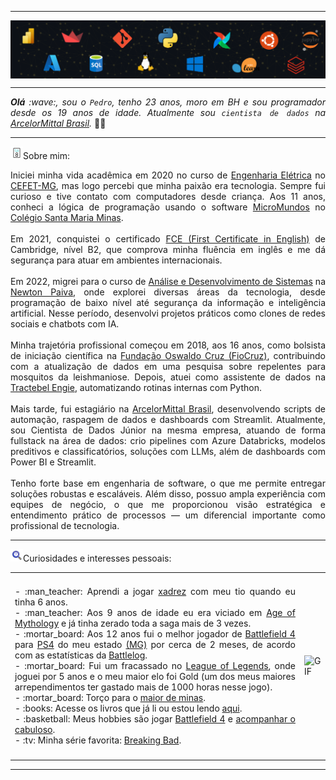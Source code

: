 -----

<div>
<img align="center" alt="Header" src="https://github.com/PedroAugusto2101/PedroAugusto2101/blob/main/img/banner.png"/>
</div>

-----

</div>
<div align="justify">
<i><b>Olá</b> :wave:, sou o <code>Pedro</code>, tenho 23 anos, moro em BH e sou programador desde os 19 anos de idade. Atualmente sou <code>cientista de dados</code> na <a href="https://brasil.arcelormittal.com/" target="_blank">ArcelorMittal Brasil</a>.</i> &#128104;&#8205;&#128187;<br />
</div>

-----

<img height="20" alt="GIF" src="https://github.com/PedroAugusto2101/PedroAugusto2101/blob/main/img/user-profile.gif"/>Sobre mim:

<div align="justify">
Iniciei minha vida acadêmica em 2020 no curso de <a href="https://www.eng-eletrica.bh.cefetmg.br/" target="_blank">Engenharia Elétrica</a> no <a href="https://www.cefetmg.br/" target="_blank">CEFET-MG</a>, mas logo percebi que minha paixão era tecnologia. Sempre fui curioso e tive contato com computadores desde criança. Aos 11 anos, conheci a lógica de programação usando o software <a href="http://www.microworlds.com/por/" target="_blank">MicroMundos</a> no <a href="https://santamaria.pucminas.br/" target="_blank">Colégio Santa Maria Minas</a>.
<br>
<br>
Em 2021, conquistei o certificado <a href="https://www.cambridgeenglish.org/exams-and-tests/first/" target="_blank">FCE (First Certificate in English)</a> de Cambridge, nível B2, que comprova minha fluência em inglês e me dá segurança para atuar em ambientes internacionais.
<br>
<br>
Em 2022, migrei para o curso de <a href="https://newtonpaiva.br/cursos/graduacao/analise-e-desenvolvimento-de-sistemas/" target="_blank">Análise e Desenvolvimento de Sistemas</a> na <a href="https://newtonpaiva.br/" target="_blank">Newton Paiva</a>, onde explorei diversas áreas da tecnologia, desde programação de baixo nível até segurança da informação e inteligência artificial. Nesse período, desenvolvi projetos práticos como clones de redes sociais e chatbots com IA.
<br>
<br>
Minha trajetória profissional começou em 2018, aos 16 anos, como bolsista de iniciação científica na <a href="https://fiocruz.br/" target="_blank">Fundação Oswaldo Cruz (FioCruz)</a>, contribuindo com a atualização de dados em uma pesquisa sobre repelentes para mosquitos da leishmaniose. Depois, atuei como assistente de dados na <a href="https://tractebel-engie.com.br/pt" target="_blank">Tractebel Engie</a>, automatizando rotinas internas com Python.
<br>
<br>
Mais tarde, fui estagiário na <a href="https://brasil.arcelormittal.com/" target="_blank">ArcelorMittal Brasil</a>, desenvolvendo scripts de automação, raspagem de dados e dashboards com Streamlit. Atualmente, sou Cientista de Dados Júnior na mesma empresa, atuando de forma fullstack na área de dados: crio pipelines com Azure Databricks, modelos preditivos e classificatórios, soluções com LLMs, além de dashboards com Power BI e Streamlit.
<br>
<br>
Tenho forte base em engenharia de software, o que me permite entregar soluções robustas e escaláveis. Além disso, possuo ampla experiência com equipes de negócio, o que me proporcionou visão estratégica e entendimento prático de processos — um diferencial importante como profissional de tecnologia.
</div>

-----

<div>

<img height="20" alt="GIF" src="https://github.com/PedroAugusto2101/PedroAugusto2101/blob/main/img/search.gif"/>Curiosidades e interesses pessoais:

<table>
<tr>
 <td align="center" colspan="2"></td>
</tr> 
<tr>
<td>
<div align="justify">
<p>
- :man_teacher: Aprendi a jogar <a href="https://www.chess.com/pt" target="_blank">xadrez</a> com meu tio quando eu tinha 6 anos.<br />
- :man_teacher: Aos 9 anos de idade eu era viciado em <a href="https://store.steampowered.com/app/266840/Age_of_Mythology_Extended_Edition/" target="_blank">Age of Mythology</a> e já tinha zerado toda a saga mais de 3 vezes.<br />
- :mortar_board: Aos 12 anos fui o melhor jogador de <a href="https://www.ea.com/games/battlefield/battlefield-4" target="_blank">Battlefield 4</a> para <a href="https://www.playstation.com/pt-br/ps4/" target="_blank">PS4</a> do meu estado <a href="https://www.google.com/search?q=minas+gerais+brazil&oq=minas+gerais&gs_lcrp=EgZjaHJvbWUqEAgAEAAYkQIY4wIYgAQYigUyEAgAEAAYkQIY4wIYgAQYigUyDQgBEC4YkQIYgAQYigUyBggCEEUYOTIHCAMQABiABDIHCAQQABiABDIHCAUQABiABDIHCAYQABiABDIHCAcQABiABDIHCAgQABiABDIHCAkQABiABNIBCTIxMTNqMGoxNagCDLACAfEFUJd-ayVRSNI&sourceid=chrome&ie=UTF-8" target="_blank">(MG)</a> por cerca de 2 meses, de acordo com as estatísticas da <a href="https://battlelog.battlefield.com/bf4/" target="_blank">Battlelog</a>.<br />
- :mortar_board: Fui um fracassado no <a href="https://www.leagueoflegends.com/pt-br/" target="_blank">League of Legends</a>, onde joguei por 5 anos e o meu maior elo foi Gold (um dos meus maiores arrependimentos ter gastado mais de 1000 horas nesse jogo).<br />
- :mortar_board: Torço para o <a href="https://www.cruzeiro.com.br/" target="_blank">maior de minas</a>.<br />
- :books: Acesse os livros que já li ou estou lendo <a href="https://www.skoob.com.br/usuario/8333176" target="_blank">aqui</a>.<br />
- :basketball: Meus hobbies são jogar <a href="https://www.ea.com/games/battlefield/battlefield-4" target="_blank">Battlefield 4</a> e <a href="https://www.google.com/search?q=calend%C3%A1rio+cruzeiro&oq=calend%C3%A1rio+cruzeiro&gs_lcrp=EgZjaHJvbWUyBggAEEUYOTIKCAEQABgTGBYYHjIKCAIQABgTGBYYHjIKCAMQABgTGBYYHjIKCAQQABgTGBYYHjIKCAUQABgTGBYYHjIKCAYQABgTGBYYHjIKCAcQABgTGBYYHjIKCAgQABgTGBYYHjIMCAkQABgKGBMYFhge0gEIMjcxM2owajmoAgCwAgE&sourceid=chrome&ie=UTF-8" target="_blank"> acompanhar o cabuloso</a>.<br />
- :tv: Minha série favorita: <a href="https://www.imdb.com/pt/title/tt0903747/" target="_blank">Breaking Bad</a>.<br />
</p>
</div>
</td>
<td>
<div>
<img alt="GIF" src="https://joaopauloaramuni.github.io/image/dev.gif?raw=true" width="340px" height="650px"/>
</div>
</td>
</tr>
<tr>
 <td align="center" colspan="2"></td>
</tr> 
</table>

</div>

-----


